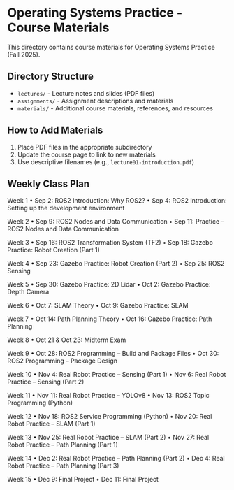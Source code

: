 # Operating Systems Practice - Course Materials

This directory contains course materials for Operating Systems Practice (Fall 2025).

## Directory Structure

- `lectures/` - Lecture notes and slides (PDF files)
- `assignments/` - Assignment descriptions and materials
- `materials/` - Additional course materials, references, and resources

## How to Add Materials

1. Place PDF files in the appropriate subdirectory
2. Update the course page to link to new materials
3. Use descriptive filenames (e.g., `lecture01-introduction.pdf`)

## Weekly Class Plan

Week 1
	•	Sep 2: ROS2 Introduction: Why ROS2?
	•	Sep 4: ROS2 Introduction: Setting up the development environment

Week 2
	•	Sep 9: ROS2 Nodes and Data Communication
	•	Sep 11: Practice – ROS2 Nodes and Data Communication

Week 3
	•	Sep 16: ROS2 Transformation System (TF2)
	•	Sep 18: Gazebo Practice: Robot Creation (Part 1)

Week 4
	•	Sep 23: Gazebo Practice: Robot Creation (Part 2)
	•	Sep 25: ROS2 Sensing

Week 5
	•	Sep 30: Gazebo Practice: 2D Lidar
	•	Oct 2: Gazebo Practice: Depth Camera

Week 6
	•	Oct 7: SLAM Theory
	•	Oct 9: Gazebo Practice: SLAM

Week 7
	•	Oct 14: Path Planning Theory
	•	Oct 16: Gazebo Practice: Path Planning

Week 8
	•	Oct 21 & Oct 23: Midterm Exam

Week 9
	•	Oct 28: ROS2 Programming – Build and Package Files
	•	Oct 30: ROS2 Programming – Package Design

Week 10
	•	Nov 4: Real Robot Practice – Sensing (Part 1)
	•	Nov 6: Real Robot Practice – Sensing (Part 2)

Week 11
	•	Nov 11: Real Robot Practice – YOLOv8
	•	Nov 13: ROS2 Topic Programming (Python)

Week 12
	•	Nov 18: ROS2 Service Programming (Python)
	•	Nov 20: Real Robot Practice – SLAM (Part 1)

Week 13
	•	Nov 25: Real Robot Practice – SLAM (Part 2)
	•	Nov 27: Real Robot Practice – Path Planning (Part 1)

Week 14
	•	Dec 2: Real Robot Practice – Path Planning (Part 2)
	•	Dec 4: Real Robot Practice – Path Planning (Part 3)

Week 15
	•	Dec 9: Final Project
	•	Dec 11: Final Project
